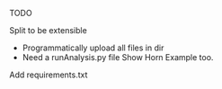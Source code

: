 TODO

Split to be extensible
- Programmatically upload all files in dir
- Need a runAnalysis.py file
Show Horn Example too.

Add requirements.txt
